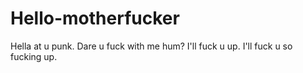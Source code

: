 # Hello-motherfucker
Hella at u punk.
Dare u fuck with me hum?
I'll fuck u up.
I'll fuck u so fucking up.
